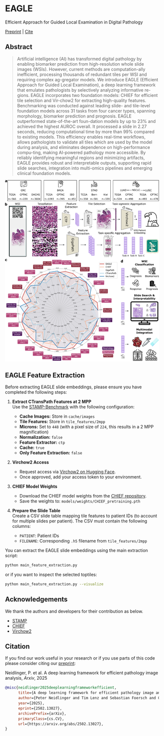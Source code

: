 # EAGLE
Efficient Approach for Guided Local Examination in Digital Pathology

[Preprint](https://arxiv.org/abs/2502.13027) | [Cite](#citation)

## Abstract
>Artificial intelligence (AI) has transformed digital pathology by enabling biomarker prediction from high-resolution whole slide images (WSIs). However, current methods are computation-ally inefficient, processing thousands of redundant tiles per WSI and requiring complex ag-gregator models. We introduce EAGLE (Efficient Approach for Guided Local Examination), a deep learning framework that emulates pathologists by selectively analyzing informative re-gions. EAGLE incorporates two foundation models: CHIEF for efficient tile selection and Vir-chow2 for extracting high-quality features. Benchmarking was conducted against leading slide- and tile-level foundation models across 31 tasks from four cancer types, spanning morphology, biomarker prediction and prognosis. EAGLE outperformed state-of-the-art foun-dation models by up to 23% and achieved the highest AUROC overall. It processed a slide in 2.27 seconds, reducing computational time by more than 99% compared to existing models. This efficiency enables real-time workflows, allows pathologists to validate all tiles which are used by the model during analysis, and eliminates dependence on high-performance compu-ting, making AI-powered pathology more accessible. By reliably identifying meaningful regions and minimizing artifacts, EAGLE provides robust and interpretable outputs, supporting rapid slide searches, integration into multi-omics pipelines and emerging clinical foundation models.


<p align="center">
    <img src="assets/fig1v2hd.png" alt="failed loading the image" width="1100"/>
</p>

## EAGLE Feature Extraction

Before extracting EAGLE slide embeddings, please ensure you have completed the following steps:

1. **Extract CTransPath Features at 2 MPP**  
   Use the [STAMP-Benchmark](https://github.com/KatherLab/STAMP-Benchmark) with the following configuration:
   - **Cache Images:** Store in `cache/images`
   - **Tile Features:** Store in `tile_features/2mpp`
   - **Microns:** Set to `448` (with a pixel size of `224`, this results in a 2 MPP magnification)
   - **Normalization:** `false`
   - **Feature Extractor:** `ctp`
   - **Cache:** `true`
   - **Only Feature Extraction:** `false`

2. **Virchow2 Access**  
   - Request access via [Virchow2 on Hugging Face](https://huggingface.co/paige-ai/Virchow2).  
   - Once approved, add your access token to your environment.

3. **CHIEF Model Weights**  
   - Download the CHIEF model weights from the [CHIEF repository](https://github.com/hms-dbmi/CHIEF).  
   - Save the weights to: `models/weights/CHIEF_pretraining.pth`

4. **Prepare the Slide Table**  
   Create a CSV slide table mapping tile features to patient IDs (to account for multiple slides per patient). The CSV must contain the following columns:
   - `PATIENT`: Patient IDs  
   - `FILENAME`: Corresponding `.h5` filename from `tile_features/2mpp`

You can extract the EAGLE slide embeddings using the main extraction script:

```bash
python main_feature_extraction.py
```

or if you want to inspect the selected toptiles:

```bash
python main_feature_extraction.py --visualize
```

## Acknowledgements

We thank the authors and developers for their contribution as below.

- [STAMP](https://github.com/KatherLab/STAMP)
- [CHIEF](https://github.com/hms-dbmi/CHIEF)
- [Virchow2](https://huggingface.co/paige-ai/Virchow2)

## Citation

If you find our work useful in your research or if you use parts of this code please consider citing our [preprint](https://arxiv.org/abs/xxx):

Neidlinger, P. et al. A deep learning framework for efficient pathology image analysis, _Arxiv_, 2025

```bibtex
@misc{neidlinger2025deeplearningframeworkefficient,
      title={A deep learning framework for efficient pathology image analysis}, 
      author={Peter Neidlinger and Tim Lenz and Sebastian Foersch and Chiara M. L. Loeffler and Jan Clusmann and Marco Gustav and Lawrence A. Shaktah and Rupert Langer and Bastian Dislich and Lisa A. Boardman and Amy J. French and Ellen L. Goode and Andrea Gsur and Stefanie Brezina and Marc J. Gunter and Robert Steinfelder and Hans-Michael Behrens and Christoph Röcken and Tabitha Harrison and Ulrike Peters and Amanda I. Phipps and Giuseppe Curigliano and Nicola Fusco and Antonio Marra and Michael Hoffmeister and Hermann Brenner and Jakob Nikolas Kather},
      year={2025},
      eprint={2502.13027},
      archivePrefix={arXiv},
      primaryClass={cs.CV},
      url={https://arxiv.org/abs/2502.13027}, 
}
```
